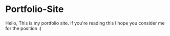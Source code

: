# Portfolio-Site

Hello, 
This is my portfolio site. If you're reading this I hope you consider me for the position :)
